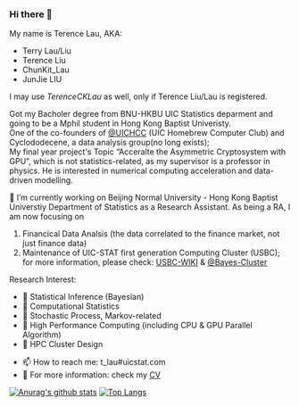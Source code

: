 ### Hi there 👋

<!--
**TerenceLiu98/TerenceLiu98** is a ✨ _special_ ✨ repository because its `README.md` (this file) appears on your GitHub profile.

Here are some ideas to get you started:

- 🔭 I’m currently working on ...
- 🌱 I’m currently learning ...
- 👯 I’m looking to collaborate on ...
- 🤔 I’m looking for help with ...
- 💬 Ask me about ...
- 📫 How to reach me: ...
- 😄 Pronouns: ...
- ⚡ Fun fact: ...
-->

My name is Terence Lau, AKA:

- Terry Lau/Liu
- Terence Liu
- ChunKit_Lau
- JunJie LIU

I may use *TerenceCKLau* as well, only if Terence Liu/Lau is registered.

Got my Bacholer degree from BNU-HKBU UIC Statistics deparment and going to be a Mphil student in Hong Kong Baptist Univeristy. <br>
One of the co-founders of [@UICHCC](https://uichcc.com) (UIC Homebrew Computer Club) and Cyclododecene, a data analysis group(no long exists);<br>
My final year project's Topic “Acceralte the Asymmetric Cryptosystem with GPU”, which is not statistics-related, as my supervisor is a professor in physics. He is interested in numerical computing acceleration and data-driven modelling.

🔭 I’m currently working on Beijing Normal University - Hong Kong Baptist Universtiy Department of Statistics as a Research Assistant. 
As being a RA, I am now focusing on 
  1. Financical Data Analsis (the data correlated to the finance market, not just finance data)
  2. Maintenance of UIC-STAT first generation Computing Cluster (USBC); for more information, please check: [USBC-WIKI](https://yuque.com/usbc/usbc-wiki/) & [@Bayes-Cluster](https://github.com/Bayes-Cluster)

Research Interest:
* 🚩 Statistical Inference (Bayesian)
* 🚩 Computational Statistics
* 🚩 Stochastic Process, Markov-related
* 🚩 High Performance Computing (including CPU & GPU Parallel Algorithm)
* 🚩 HPC Cluster Design

- 📫 How to reach me: t_lau#uicstat.com
- 📃 For more information: check my [CV](https://terenceliu98.github.io/Docs/CV.pdf)


[![Anurag's github stats](https://github-readme-stats.vercel.app/api?username=TerenceLiu98)](https://github.com/anuraghazra/github-readme-stats) 
[![Top Langs](https://github-readme-stats.vercel.app/api/top-langs/?username=TerenceLiu98)](https://github.com/anuraghazra/github-readme-stats)

